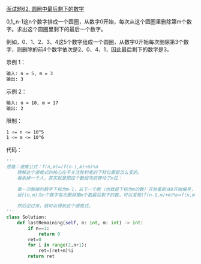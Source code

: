 [面试题62. 圆圈中最后剩下的数字](https://leetcode-cn.com/problems/yuan-quan-zhong-zui-hou-sheng-xia-de-shu-zi-lcof/)

0,1,,n-1这n个数字排成一个圆圈，从数字0开始，每次从这个圆圈里删除第m个数字。求出这个圆圈里剩下的最后一个数字。

例如，0、1、2、3、4这5个数字组成一个圆圈，从数字0开始每次删除第3个数字，则删除的前4个数字依次是2、0、4、1，因此最后剩下的数字是3。

示例 1：
```sh
输入: n = 5, m = 3
输出: 3
```

示例 2：
```sh
输入: n = 10, m = 17
输出: 2
```

限制：
```sh
1 <= n <= 10^5
1 <= m <= 10^6
```

代码：
```python
'''
思路：递推公式：f(n,m)=(f(n-1,m)+m)%n
    理解这个递推式的核心在于关注胜利者的下标位置是怎么变的。
    每杀掉一个人，其实就是把这个数组向前移动了m位：
    
    第一次删掉的数字下标为m-1，从下一个数（也就是下标为m的数）开始重新从0开始编号，新的环为0,1,2,...,n-2。
    设f(n,m)为n个数字每次删掉第m个数最后剩下的数，可以发现(f(n-1,m)+m)%n=f(n,m)。
    
    然后逆过来，就可以得到这个递推式。
'''
class Solution:
    def lastRemaining(self, n: int, m: int) -> int:
        if n==1:
            return 0
        ret=0
        for i in range(2,n+1):
            ret=(ret+m)%i
        return ret
```
